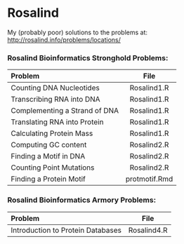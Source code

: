 # Rosalind
My (probably poor) solutions to the problems at:
http://rosalind.info/problems/locations/

### Rosalind Bioinformatics Stronghold Problems:

| Problem  | File    |
| :------------- | :----------: |
|  Counting DNA Nucleotides | Rosalind1.R  |
| Transcribing RNA into DNA  | Rosalind1.R | 
| Complementing a Strand of DNA | Rosalind1.R | 
| Translating RNA into Protein  | Rosalind1.R | 
| Calculating Protein Mass | Rosalind1.R | 
| Computing GC content | Rosalind2.R | 
| Finding a Motif in DNA  | Rosalind2.R | 
| Counting Point Mutations  | Rosalind2.R | 
| Finding a Protein Motif  | protmotif.Rmd | 

### Rosalind Bioinformatics Armory Problems:

| Problem  | File    |
| :------------- | :----------: |
|  Introduction to Protein Databases| Rosalind4.R  |
